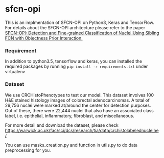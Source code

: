 # sfcn-opi
This is an implmentation of SFCN-OPI on Python3, Keras and TensorFlow. 
For details about the SFCN-OPI architecture please refer to the paper [SFCN-OPI: Detection and Fine-grained Classification of Nuclei Using
Sibling FCN with Objectness Prior Interaction.](https://arxiv.org/pdf/1712.08297.pdf)

### Requirement
In addition to python3.5, tensorflow and keras, 
you can installed the required packages by running `pip install -r requirements.txt`
 under virtualenv
 
 
 
 
### Dataset
We use CRCHistoPhenotypes to test our model.
This dataset involves 100 H&E stained histology images of colorectal adenocarcinomas.
 A total of 29,756 nuclei were marked at/around the center for detection purposes. 
 Out of these, there were 22,444 nuclei that also have an associated class label,
 i.e. epithelial, inflammatory, fibroblast, and miscellaneous.
 
 For more detail and download the dataset, please check 
 https://warwick.ac.uk/fac/sci/dcs/research/tia/data/crchistolabelednucleihe/
 
 You can use masks_creation.py and function in utils.py to do data preprocessing for you.